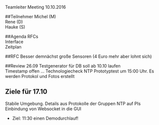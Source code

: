 Teamleiter Meeting 10.10.2016

##Teilnehmer
Michel (M)    
Rene (D)    
Hauke  (S)    

##Agenda
 RFCs     
 Interface     
 Zeitplan     

##RFC
Besser demnächst große Sensoren (4 Euro mehr aber lohnt sich)

##Review 26.09
Testgenerator für DB soll ab 10.10 laufen     
Timestamp offen ... Technologiecheck NTP
Prototyptest um 15:00 Uhr. Es werden Protokol und Fotos erstellt

## Ziele für 17.10
Stabile Umgebung. Details aus Protokolle der Gruppen
NTP auf PIs 
Einbindung von Websocket in die GUI

- Ziel: 11:30 einen Demodurchlauf!
